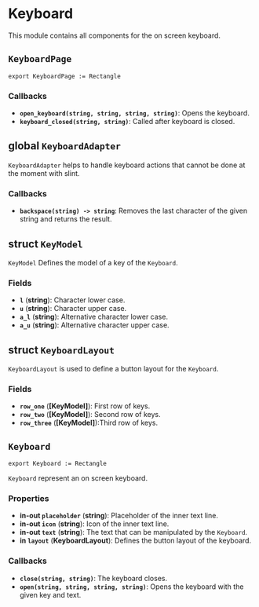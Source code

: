 <!--
SPDX-FileCopyrightText: 2022 Florian Blasius <co_sl@tutanota.com>
SPDX-License-Identifier: MIT
-->

# Keyboard

This module contains all components for the on screen keyboard.

## `KeyboardPage`

```slint
export KeyboardPage := Rectangle
```

### Callbacks

* **`open_keyboard(string, string, string, string)`**: Opens the keyboard.
* **`keyboard_closed(string, string)`**: Called after keyboard is closed.

## global `KeyboardAdapter`

`KeyboardAdapter` helps to handle keyboard actions that cannot be done at the moment with slint.

### Callbacks

* **`backspace(string) -> string`**:  Removes the last character of the given string and returns the result.

## struct `KeyModel`

`KeyModel` Defines the model of a key of the `Keyboard`.

### Fields

* **`l`** (**string**): Character lower case.
* **`u`** (**string**): Character upper case.
* **`a_l`** (**string**): Alternative character lower case.
* **`a_u`** (**string**): Alternative character upper case.

## struct `KeyboardLayout`

`KeyboardLayout` is used to define a button layout for the  `Keyboard`.

### Fields

* **`row_one`** (**[KeyModel]**): First row of keys.
* **`row_two`** (**[KeyModel]**): Second row of keys.
* **`row_three`** (**[KeyModel]**):Third row of keys.

## `Keyboard`

```slint
export Keyboard := Rectangle
```

`Keyboard` represent an on screen keyboard.

### Properties

* **in-out `placeholder`** (**string**): Placeholder of the inner text line.
* **in-out `icon`** (**string**): Icon of the inner text line.
* **in-out `text`** (**string**): The text that can be manipulated by the `Keyboard`.
* **in `layout`** (**KeyboardLayout**): Defines the button layout of the keyboard.

### Callbacks

* **`close(string, string)`**: The keyboard closes.
* **`open(string, string, string, string)`**: Opens the keyboard with the given key and text.